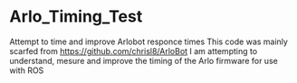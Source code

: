 # Arlo_Timing_Test
Attempt to time and improve Arlobot responce times
This code was mainly scarfed from https://github.com/chrisl8/ArloBot 
I am attempting to understand, mesure and improve the timing of the Arlo firmware for use with ROS
